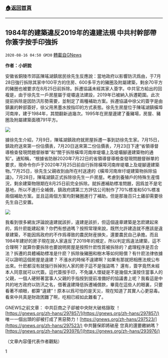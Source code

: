 ###  [:house:返回首頁](https://github.com/ourhimalayas/txt)
---

## 1984年的建築違反2019年的違建法規 中共村幹部帶你簽字按手印強拆
`2020-08-16 04:50 GM30` [轉載自GNews](https://gnews.org/zh-hant/299185/)

**作者：小妍說**

安徽省銅陵市郊區陳瑤湖鎮居民徐先生反應說：當地政府以影響防汛爲由，于7月28日強行拆除其家中100平方的住房、600多平方的豬圈及附屬建築，剩余70平方的豬圈也被要求在8月25日前拆除。拆遷協議未經其家人簽字。中共官方給出的回複是，由于徐先生一戶房屋屬于堤壩違法建設，2019年已被納入拆遷範圍。此次提前拆除是因防汛形勢需要，並制定了兩種補助方案。拆遷協議中徐父的簽字是由鎮裏的幹部簽好，徐父用黑墨水按指印的方式表態。徐先生房屋位于陳瑤湖鎮橫埠河南岸，建于1984年，其間翻新過幾次。1995年在房屋邊建了養豬場，房屋、豬圈及附屬建築面積791平方。

![](https://s3.amazonaws.com/gnews-media-offload/wp-content/uploads/2020/08/16044530/%E5%9B%BE%E7%89%871-56.jpg)

據徐先生介紹，7月9日，陳瑤湖鎮政府就房屋拆遷一事到訪徐先生家。7月15日，鎮政府送來第一份估價表，7月20日送來第二份估價表，7月23日下達“省領導督導檢查發現問題督辦單”和“關于拆除橫埠河南岸堤壩上及堤壩腳邊建築物的通知”。通知稱，“根據省防辦2020年7月22日的省領導督導檢查發現問題督辦單的要求，現命令你戶于2020年7月25日前自行拆除橫埠河南岸堤壩上及堤腳邊建築物。”7月25日，徐先生父親收到由所在村送達的《橫埠河南岸圩堤建築物拆除協議》。7月28日，陳瑤湖鎮正式拆除徐先生一戶房屋。考慮到養殖戶的特殊生産情況，剩余建築物限期在8月25日前完全拆除。就拆遷補助標准問題，因爲並不是宅基地，所以不進行全補償，鎮政府請第三方評估公司制作了70%標准和50%標准兩個補助方案。並且這兩個方案均對豬圈進行了補助。但是那幾百只土雞卻需要徐先生自己安置。

![](https://s3.amazonaws.com/gnews-media-offload/wp-content/uploads/2020/08/16044607/%E5%9B%BE%E7%89%872-48.jpg)

我看到很多網友評論說違建就該折，違建是該折，但這個違章建築是怎麽建起來的，爲什麽能建起來？你們有想過嗎？按照常理來說，既然允許建造就不應該是違章建築，不能因爲政府的不作爲導致的農民財産損失，還要農民自己承擔。而且1984年建好的房子現在說人家違反了2019年的規定，所以判定爲違法建築，這不合理啊？就算你要拆除也要說明房屋是按照什麽性質被拆除的？處理程序是否合法？拆遷的具體補助標准是什麽？拆除後豬圈和樹木等如何賠償？有什麽法律依據可以證明這個房屋是違建？ 不漲水的時候不違建啊？如果有那就把相應法規公布出來。什麽都沒有就強行拆掉別人家的房子這不是強盜嗎？ 還有，簽字竟然未經本人同意就可以代簽。這代簽按手印，不免讓人懷疑是不是幾個大漢按住當事人的父親，一個人硬掰著當事人父親的手指按到提前准備好的協議書上呢？我看這是中共的地方政府以防汛之名，借著違建降低拆遷補償款，畢竟在這些人的眼裏，只要看著不順眼，都算“違建”！原本以爲可怕的是天災，現在知道了其實人心更惡毒。看來中共真是財政困難了啊，吃相已經如此難看了。

GNEWS之前文章：
中共巨商之子卻被中央財大破格錄取 ！[https://gnews.org/zh-hans/297857/](https://gnews.org/zh-hans/297857/)
唯一一個出頭的卻被打成了黑惡勢力！[https://gnews.org/zh-hans/297523/](https://gnews.org/zh-hans/297523/)
中共醫保即將破産 您真的還要繳納嗎？[https://gnews.org/zh-hans/293976/](https://gnews.org/zh-hans/293976/)

（文章內容僅代表作者觀點）

1
